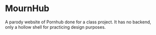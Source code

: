 # MournHub

A parody website of Pornhub done for a class project. It has no backend, only a hollow shell for practicing design purposes.
